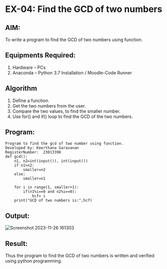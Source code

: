 # EX-04: Find the GCD of two numbers

## AIM:
To write a program to find the GCD of two numbers using function.

## Equipments Required:
1. Hardware – PCs
2. Anaconda – Python 3.7 Installation / Moodle-Code Runner

## Algorithm
1. Define a function.
2. Get the two numbers from the user.
3. Compare the two values, to find the smaller number.
4. Use for() and if() loop to find the GCD of the two numbers.

## Program:
```
Program to find the gcd of two number using function.
Developed by: Keerthana Saravanan
RegisterNumber:  23013398
def gcd():
    n1, n2=int(input()), int(input()) 
    if n1>n2:
        smaller=n2
    else:
        smaller=n1

    for i in range(1, smaller+1): 
        if(n1%i==0 and n2%i==0): 
            hcf= i
    print("GCD of two numbers is:",hcf)
```
## Output:

![Screenshot 2023-11-26 161303](https://github.com/KeerthanaaSaravanan/EX-04python/assets/145742596/0e3ac99a-548f-4167-95d0-781bb4700a35)

## Result:
Thus the program to find the GCD of two numbers is written and verified using python programming.
